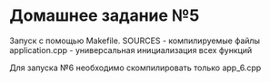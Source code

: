 # Домашнее задание №5

Запуск с помощью Makefile. SOURCES - компилируемые файлы
application.cpp - универсальная инициализация всех функций

Для запуска №6 необходимо скомпилировать только app_6.cpp